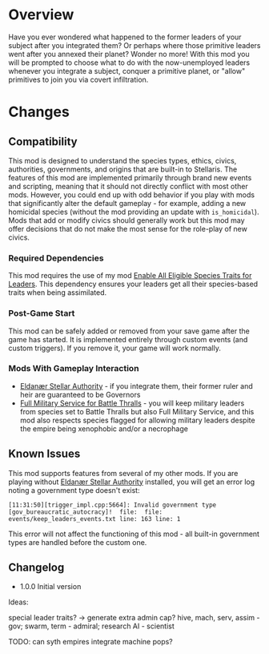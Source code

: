 # Overview

Have you ever wondered what happened to the former leaders of your subject after you integrated them?  Or perhaps where those primitive leaders went after you annexed their planet?  Wonder no more!  With this mod you will be prompted to choose what to do with the now-unemployed leaders whenever you integrate a subject, conquer a primitive planet, or "allow" primitives to join you via covert infiltration.

# Changes

## Compatibility

This mod is designed to understand the species types, ethics, civics, authorities, governments, and origins that are built-in to Stellaris.  The features of this mod are implemented primarily through brand new events and scripting, meaning that it should not directly conflict with most other mods.  However, you could end up with odd behavior if you play with mods that significantly alter the default gameplay - for example, adding a new homicidal species (without the mod providing an update with `is_homicidal`).  Mods that add or modify civics should generally work but this mod may offer decisions that do not make the most sense for the role-play of new civics.

### Required Dependencies

This mod requires the use of my mod [Enable All Eligible Species Traits for Leaders](https://steamcommunity.com/sharedfiles/filedetails/?id=2499031295). This dependency ensures your leaders get all their species-based traits when being assimilated.

### Post-Game Start

This mod can be safely added or removed from your save game after the game has started.  It is implemented entirely through custom events (and custom triggers). If you remove it, your game will work normally.

### Mods With Gameplay Interaction

* [Eldanær Stellar Authority](https://steamcommunity.com/sharedfiles/filedetails/?id=2496360535) - if you integrate them, their former ruler and heir are guaranteed to be Governors
* [Full Military Service for Battle Thralls](https://steamcommunity.com/sharedfiles/filedetails/?id=2496357447) - you will keep military leaders from species set to Battle Thralls but also Full Military Service, and this mod also respects species flagged for allowing military leaders despite the empire being xenophobic and/or a necrophage

## Known Issues

This mod supports features from several of my other mods.  If you are playing without [Eldanær Stellar Authority](https://steamcommunity.com/sharedfiles/filedetails/?id=2496360535) installed, you will get an error log noting a government type doesn't exist:

```
[11:31:50][trigger_impl.cpp:5664]: Invalid government type [gov_bureaucratic_autocracy]!  file:  file: events/keep_leaders_events.txt line: 163 line: 1
```

This error will not affect the functioning of this mod - all built-in government types are handled before the custom one.

## Changelog

* 1.0.0 Initial version

Ideas:

special leader traits?
-> generate extra admin cap? hive, mach, serv, assim - gov; swarm, term - admiral; research AI - scientist

TODO: can syth empires integrate machine pops?